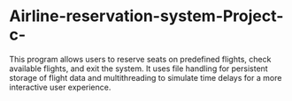 # Airline-reservation-system-Project-c-

This program allows users to reserve seats on predefined flights, check available flights, and exit the system. It uses file handling for persistent storage of flight data and multithreading to simulate time delays for a more interactive user experience.
